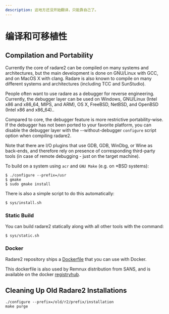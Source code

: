```yaml
---
description: 这地方还没开始翻译，只能靠自己了。
---
```


# 编译和可移植性

## Compilation and Portability

Currently the core of radare2 can be compiled on many systems and architectures, but the main development is done on GNU/Linux with GCC, and on MacOS X with clang. Radare is also known to compile on many different systems and architectures \(including TCC and SunStudio\).

People often want to use radare as a debugger for reverse engineering. Currently, the debugger layer can be used on Windows, GNU/Linux \(Intel x86 and x86\_64, MIPS, and ARM\), OS X, FreeBSD, NetBSD, and OpenBSD \(Intel x86 and x86\_64\)..

Compared to core, the debugger feature is more restrictive portability-wise. If the debugger has not been ported to your favorite platform, you can disable the debugger layer with the --without-debugger `configure` script option when compiling radare2.

Note that there are I/O plugins that use GDB, GDB, WinDbg, or Wine as back-ends, and therefore rely on presence of corresponding third-party tools \(in case of remote debugging - just on the target machine\).

To build on a system using `acr` and `GNU Make` \(e.g. on \*BSD systems\):

```text
$ ./configure --prefix=/usr
$ gmake
$ sudo gmake install
```

There is also a simple script to do this automatically:

```text
$ sys/install.sh
```

### Static Build

You can build radare2 statically along with all other tools with the command:

```text
$ sys/static.sh
```

### Docker

Radare2 repository ships a [Dockerfile](https://github.com/radare/radare2/blob/master/Dockerfile) that you can use with Docker.

This dockerfile is also used by Remnux distribution from SANS, and is available on the docker [registryhub](https://registry.hub.docker.com/u/remnux/radare2/).

## Cleaning Up Old Radare2 Installations

```text
./configure --prefix=/old/r2/prefix/installation
make purge
```

